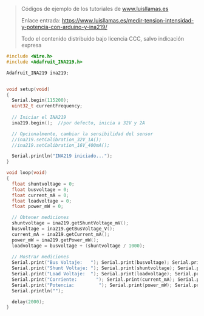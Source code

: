 > Códigos de ejemplo de los tutoriales de www.luisllamas.es
>
> Enlace entrada: https://www.luisllamas.es/medir-tension-intensidad-y-potencia-con-arduino-y-ina219/
>
> Todo el contenido distribuido bajo licencia CCC, salvo indicación expresa

```cpp
#include <Wire.h>
#include <Adafruit_INA219.h>

Adafruit_INA219 ina219;


void setup(void) 
{
  Serial.begin(115200);
  uint32_t currentFrequency;
  
  // Iniciar el INA219
  ina219.begin();  //por defecto, inicia a 32V y 2A

  // Opcionalmente, cambiar la sensibilidad del sensor
  //ina219.setCalibration_32V_1A();
  //ina219.setCalibration_16V_400mA();

  Serial.println("INA219 iniciado...");
}

void loop(void) 
{
  float shuntvoltage = 0;
  float busvoltage = 0;
  float current_mA = 0;
  float loadvoltage = 0;
  float power_mW = 0;

  // Obtener mediciones
  shuntvoltage = ina219.getShuntVoltage_mV();
  busvoltage = ina219.getBusVoltage_V();
  current_mA = ina219.getCurrent_mA();
  power_mW = ina219.getPower_mW();
  loadvoltage = busvoltage + (shuntvoltage / 1000);
  
  // Mostrar mediciones
  Serial.print("Bus Voltaje:   "); Serial.print(busvoltage); Serial.println(" V");
  Serial.print("Shunt Voltaje: "); Serial.print(shuntvoltage); Serial.println(" mV");
  Serial.print("Load Voltaje:  "); Serial.print(loadvoltage); Serial.println(" V");
  Serial.print("Corriente:       "); Serial.print(current_mA); Serial.println(" mA");
  Serial.print("Potencia:         "); Serial.print(power_mW); Serial.println(" mW");
  Serial.println("");

  delay(2000);
}
```